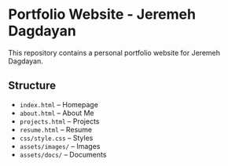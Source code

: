 # Portfolio Website - Jeremeh Dagdayan

This repository contains a personal portfolio website for Jeremeh Dagdayan.

## Structure
- `index.html` – Homepage
- `about.html` – About Me
- `projects.html` – Projects
- `resume.html` – Resume
- `css/style.css` – Styles
- `assets/images/` – Images
- `assets/docs/` – Documents
